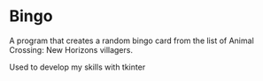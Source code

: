 # Bingo
A program that creates a random bingo card from the list of Animal Crossing: New Horizons villagers.

Used to develop my skills with tkinter
